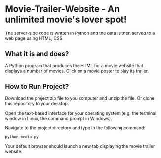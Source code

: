 # Movie-Trailer-Website - An unlimited movie's lover spot! 

The server-side code is written in Python and the data is then served to a web page using
HTML, CSS.

## What it is and does?

A Python program that produces the HTML for a movie website that displays
a number of movies. Click on a movie poster to play its trailer.

## How to Run Project?

Download the project zip file to you computer and unzip the file. Or clone this
repository to your desktop.

Open the text-based interface for your operating system (e.g. the terminal
window in Linux, the command prompt in Windows).

Navigate to the project directory and type in the following command:

```bash
python media.py
```

Your default browser should launch a new tab displaying the movie trailer website.
